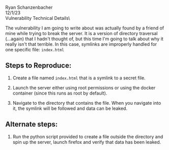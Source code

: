 Ryan Schanzenbacher\
12/1/23\
Vulnerability Technical Details\

The vulnerability I am going to write about was actually found by a friend of mine while trying to break the server. It is a version of directory traversal (...again) that I hadn't thought of, but this time I'm going to talk about why it really isn't that terrible. In this case, symlinks are improperly handled for one specific file: `index.html`

## Steps to Reproduce:

1. Create a file named `index.html` that is a symlink to a secret file.

2. Launch the server either using root permissions or using the docker container (since this runs as root by default).

3. Navigate to the directory that contains the file. When you navigate into it, the symlink will be followed and data can be leaked.

## Alternate steps:

1. Run the python script provided to create a file outside the directory and spin up the server, launch firefox and verify that data has been leaked.


